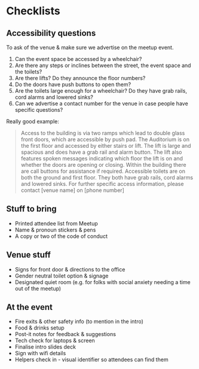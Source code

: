 # Checklists

## Accessibility questions
To ask of the venue & make sure we advertise on the meetup event.

1. Can the event space be accessed by a wheelchair?
2. Are there any steps or inclines between the street, the event space and the toilets?
3. Are there lifts? Do they announce the floor numbers?
4. Do the doors have push buttons to open them?
5. Are the toilets large enough for a wheelchair? Do they have grab rails, cord alarms and lowered sinks?
6. Can we advertise a contact number for the venue in case people have specific questions?

Really good example:
> Access to the building is via two ramps which lead to double glass front doors, which are accessible by push pad. The Auditorium is on the first floor and accessed by either stairs or lift. The lift is large and spacious and does have a grab rail and alarm button. The lift also features spoken messages indicating which floor the lift is on and whether the doors are opening or closing. Within the building there are call buttons for assistance if required. Accessible toilets are on both the ground and first floor. They both have grab rails, cord alarms and lowered sinks. For further specific access information, please contact [venue name] on [phone number]

## Stuff to bring
- Printed attendee list from Meetup
- Name & pronoun stickers & pens
- A copy or two of the code of conduct

## Venue stuff
- Signs for front door & directions to the office
- Gender neutral toilet option & signage
- Designated quiet room (e.g. for folks with social anxiety needing a time out of the meetup)

## At the event
- Fire exits & other safety info (to mention in the intro)
- Food & drinks setup
- Post-it notes for feedback & suggestions
- Tech check for laptops & screen
- Finalise intro slides deck
- Sign with wifi details
- Helpers check in - visual identifier so attendees can find them

